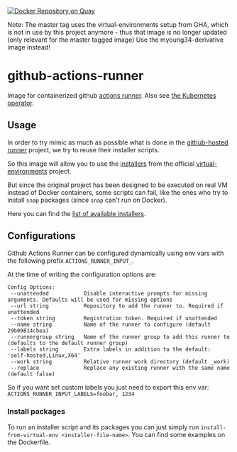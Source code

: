 [![Docker Repository on Quay](https://quay.io/repository/evryfs/github-actions-runner/status "Docker Repository on Quay")](https://quay.io/repository/evryfs/github-actions-runner)


Note: The master tag uses the virtual-environments setup from GHA, which is not in use by this project anymore - thus that image is no longer updated (only relevant for the master tagged image)
Use the myoung34-derivative image instead!


# github-actions-runner

Image for containerized github [actions runner](https://github.com/actions/runner).
Also see [the Kubernetes operator](https://github.com/evryfs/github-actions-runner-operator/).

## Usage

In order to try mimic as much as possible what is done in the [github-hosted runner](https://docs.github.com/en/actions/reference/virtual-environments-for-github-hosted-runners) project, we try to reuse their installer scripts.

So this image will allow you to use the [installers](https://github.com/actions/virtual-environments/tree/main/images/linux/scripts/installers) from the official [virtual-environments](https://github.com/actions/virtual-environments) project.

But since the original project has been designed to be executed on real VM instead of Docker containers, some scripts can fail,
like the ones who try to install `snap` packages (since `snap` can't run on Docker).

Here you can find the [list of available installers](https://github.com/actions/virtual-environments/tree/main/images/linux/scripts/installers).

## Configurations

Github Actions Runner can be configured dynamically using env vars with the following prefix `ACTIONS_RUNNER_INPUT_`.

At the time of writing the configuration options are:

```
Config Options:
 --unattended           Disable interactive prompts for missing arguments. Defaults will be used for missing options
 --url string           Repository to add the runner to. Required if unattended
 --token string         Registration token. Required if unattended
 --name string          Name of the runner to configure (default 29b09814cbea)
 --runnergroup string   Name of the runner group to add this runner to (defaults to the default runner group)
 --labels string        Extra labels in addition to the default: 'self-hosted,Linux,X64'
 --work string          Relative runner work directory (default _work)
 --replace              Replace any existing runner with the same name (default false)
```

So if you want set custom labels you just need to export this env var: `ACTIONS_RUNNER_INPUT_LABELS=foobar, 1234`

### Install packages

To run an installer script and its packages you can just simply run `install-from-virtual-env <installer-file-name>`. You can find
some examples on the Dockerfile.
